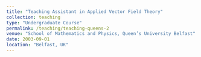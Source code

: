 ```yaml
---
title: "Teaching Assistant in Applied Vector Field Theory"
collection: teaching
type: "Undergraduate Course"
permalink: /teaching/teaching-queens-2
venue: "School of Mathematics and Physics, Queen’s University Belfast"
date: 2003-09-01
location: "Belfast, UK"
---
```

